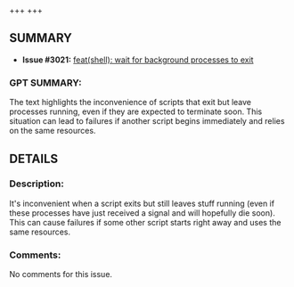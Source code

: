 +++
+++
## SUMMARY
- **Issue #3021:** [feat(shell): wait for background processes to exit](https://github.com/fedimint/fedimint/pull/3021)

### GPT SUMMARY:
The text highlights the inconvenience of scripts that exit but leave processes running, even if they are expected to terminate soon. This situation can lead to failures if another script begins immediately and relies on the same resources.

## DETAILS
### Description:
It's inconvenient when a script exits but still leaves stuff running (even if these processes have just received a signal and will hopefully die soon). This can cause failures if some other script starts right away and uses the same resources.

### Comments:
No comments for this issue.

